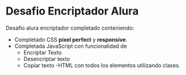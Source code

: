# Desafio Encriptador Alura
Desafío alura encriptador completado conteniendo:

- Completado CSS **pixel perfect** y **responsive**.
- Completada JavaScript con funcionalidad de
  - Encriptar Texto
  - Desencriptar texto
  - Copiar texto
-HTML con todos los elementos utilizando clases.
